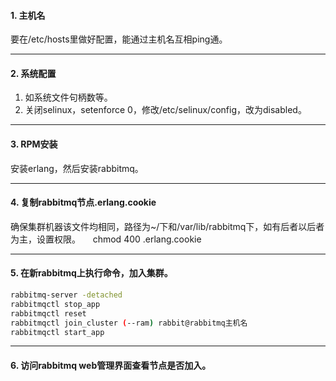 #### 1. 主机名
要在/etc/hosts里做好配置，能通过主机名互相ping通。

---

#### 2. 系统配置
1. 如系统文件句柄数等。
2. 关闭selinux，setenforce 0，修改/etc/selinux/config，改为disabled。

---

#### 3. RPM安装
安装erlang，然后安装rabbitmq。

---

#### 4. 复制rabbitmq节点.erlang.cookie
确保集群机器该文件均相同，路径为~/下和/var/lib/rabbitmq下，如有后者以后者为主，设置权限。
    chmod 400 .erlang.cookie

---

#### 5. 在新rabbitmq上执行命令，加入集群。
```sh
rabbitmq-server -detached
rabbitmqctl stop_app
rabbitmqctl reset
rabbitmqctl join_cluster (--ram) rabbit@rabbitmq主机名
rabbitmqctl start_app
```

---

#### 6. 访问rabbitmq web管理界面查看节点是否加入。
